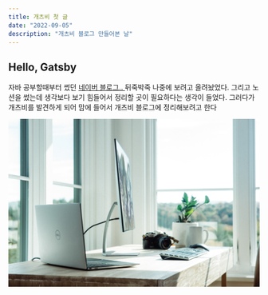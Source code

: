 ```yaml
---
title: 개츠비 첫 글 
date: "2022-09-05"
description: "개츠비 블로그 만들어본 날"
---
```

## Hello, Gatsby 
자바 공부할때부터 썼던 [네이버 블로그.. ](https://blog.naver.com/kye24601)
뒤죽박죽 나중에 보려고 올려놨었다.
그리고 노션을 썼는데 생각보다 보기 힘들어서 정리할 곳이 필요하다는 생각이 들었다.
그러다가 개츠비를 발견하게 되어 맘에 들어서 개츠비 블로그에 정리해보려고 한다 

![a nice room with computer ..](./computer.jpg)